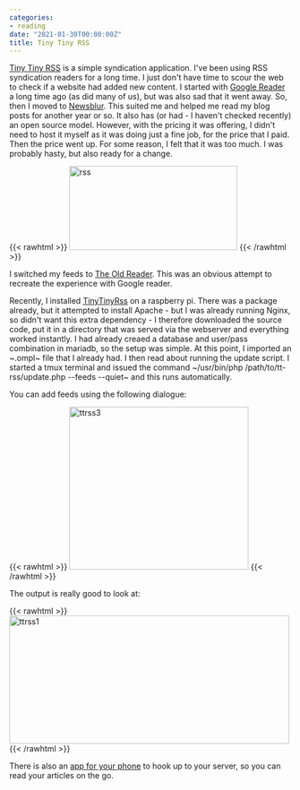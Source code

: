 ```yaml
---
categories:
- reading
date: "2021-01-30T00:00:00Z"
title: Tiny Tiny RSS
---
```


[Tiny Tiny RSS](https://tt-rss.org) is a simple syndication application.  I've been using RSS syndication readers for a long time. I just don't have time to scour the web to check if a website had added new content. I started with [Google Reader](https://www.google.com/reader/about/) a long time ago (as did many of us), but was also sad that it went away. So, then I moved to [Newsblur](https://newsblur.com/). This suited me and helped me read my blog posts for another year or so. It also has (or had - I haven't checked recently) an open source model. However, with the pricing it was offering, I didn't need to host it myself as it was doing just a fine job, for the price that I paid. Then the price went up. For some reason, I felt that it was too much. I was probably hasty, but also ready for a change. 

{{< rawhtml >}}
<a data-flickr-embed="true" href="https://www.flickr.com/photos/kabads/50889452698/in/dateposted/" title="rss"><img src="https://live.staticflickr.com/65535/50889452698_c0e227c6c9_n.jpg" width="300" height="150" alt="rss"></a><script async src="//embedr.flickr.com/assets/client-code.js" charset="utf-8"></script>
{{< /rawhtml >}}

I switched my feeds to [The Old Reader](https://theoldreader.com). This was an obvious attempt to recreate the experience with Google reader. 

Recently, I installed [TinyTinyRss](https://tt-rss.org) on a raspberry pi. There was a package already, but it attempted to install Apache - but I was already running Nginx, so didn't want this extra dependency - I therefore downloaded the source code, put it in a directory that was served via the webserver and everything worked instantly. I had already creaed a database and user/pass combination in mariadb, so the setup was simple. At this point, I imported an ~.ompl~ file that I already had. I then read about running the update script. I started a tmux terminal and issued the command ~/usr/bin/php /path/to/tt-rss/update.php --feeds --quiet~ and this runs automatically. 

You can add feeds using the following dialogue:

{{< rawhtml >}}
<a data-flickr-embed="true" href="https://www.flickr.com/photos/kabads/50891429801/in/dateposted/" title="ttrss3"><img src="https://live.staticflickr.com/65535/50891429801_00e949529a_n.jpg" width="320" height="291" alt="ttrss3"></a><script async src="//embedr.flickr.com/assets/client-code.js" charset="utf-8"></script>
{{< /rawhtml >}}

The output is really good to look at:

{{< rawhtml >}}
<a data-flickr-embed="true" href="https://www.flickr.com/photos/kabads/50891546277/in/dateposted/" title="ttrss1"><img src="https://live.staticflickr.com/65535/50891546277_90a54ae621.jpg" width="500" height="229" alt="ttrss1"></a><script async src="//embedr.flickr.com/assets/client-code.js" charset="utf-8"></script>
{{< /rawhtml >}}

There is also an [app for your phone](https://play.google.com/store/apps/details?id=org.fox.ttrss) to hook up to your server, so you can read your articles on the go.



